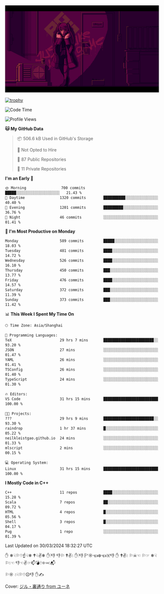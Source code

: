 ![](imgs/main.png)

[![trophy](https://github-profile-trophy.vercel.app/?username=NeilKleistGao&theme=dracula)](https://github.com/ryo-ma/github-profile-trophy)

<!--START_SECTION:waka-->
![Code Time](http://img.shields.io/badge/Code%20Time-816%20hrs%2042%20mins-blue)

![Profile Views](http://img.shields.io/badge/Profile%20Views-0-blue)

**🐱 My GitHub Data** 

> 📦 506.6 kB Used in GitHub's Storage 
 > 
> 🚫 Not Opted to Hire
 > 
> 📜 87 Public Repositories 
 > 
> 🔑 11 Private Repositories 
 > 
**I'm an Early 🐤** 

```text
🌞 Morning                700 commits         █████░░░░░░░░░░░░░░░░░░░░   21.43 % 
🌆 Daytime                1320 commits        ██████████░░░░░░░░░░░░░░░   40.40 % 
🌃 Evening                1201 commits        █████████░░░░░░░░░░░░░░░░   36.76 % 
🌙 Night                  46 commits          ░░░░░░░░░░░░░░░░░░░░░░░░░   01.41 % 
```
📅 **I'm Most Productive on Monday** 

```text
Monday                   589 commits         █████░░░░░░░░░░░░░░░░░░░░   18.03 % 
Tuesday                  481 commits         ████░░░░░░░░░░░░░░░░░░░░░   14.72 % 
Wednesday                526 commits         ████░░░░░░░░░░░░░░░░░░░░░   16.10 % 
Thursday                 450 commits         ███░░░░░░░░░░░░░░░░░░░░░░   13.77 % 
Friday                   476 commits         ████░░░░░░░░░░░░░░░░░░░░░   14.57 % 
Saturday                 372 commits         ███░░░░░░░░░░░░░░░░░░░░░░   11.39 % 
Sunday                   373 commits         ███░░░░░░░░░░░░░░░░░░░░░░   11.42 % 
```


📊 **This Week I Spent My Time On** 

```text
🕑︎ Time Zone: Asia/Shanghai

💬 Programming Languages: 
TeX                      29 hrs 7 mins       ███████████████████████░░   93.20 % 
JSON                     27 mins             ░░░░░░░░░░░░░░░░░░░░░░░░░   01.47 % 
YAML                     26 mins             ░░░░░░░░░░░░░░░░░░░░░░░░░   01.41 % 
TSConfig                 26 mins             ░░░░░░░░░░░░░░░░░░░░░░░░░   01.40 % 
TypeScript               24 mins             ░░░░░░░░░░░░░░░░░░░░░░░░░   01.30 % 

🔥 Editors: 
VS Code                  31 hrs 15 mins      █████████████████████████   100.00 % 

🐱‍💻 Projects: 
???                      29 hrs 9 mins       ███████████████████████░░   93.30 % 
raindrop                 1 hr 37 mins        █░░░░░░░░░░░░░░░░░░░░░░░░   05.22 % 
neilkleistgao.github.io  24 mins             ░░░░░░░░░░░░░░░░░░░░░░░░░   01.33 % 
mlscript                 2 mins              ░░░░░░░░░░░░░░░░░░░░░░░░░   00.15 % 

💻 Operating System: 
Linux                    31 hrs 15 mins      █████████████████████████   100.00 % 
```

**I Mostly Code in C++** 

```text
C++                      11 repos            ████░░░░░░░░░░░░░░░░░░░░░   15.28 % 
Scala                    7 repos             ██░░░░░░░░░░░░░░░░░░░░░░░   09.72 % 
HTML                     4 repos             █░░░░░░░░░░░░░░░░░░░░░░░░   05.56 % 
Shell                    3 repos             █░░░░░░░░░░░░░░░░░░░░░░░░   04.17 % 
Pug                      1 repo              ░░░░░░░░░░░░░░░░░░░░░░░░░   01.39 % 
```




 Last Updated on 30/03/2024 18:32:27 UTC
<!--END_SECTION:waka-->

✋ ❄☟⚐🕆☝☟❄ 🕈☟✌❄ ✋🕯👎 👎⚐ 🕈✌💧 ✋🕯👎 🏱☼☜❄☜☠👎 ✋ 🕈✌💧 ⚐☠☜ ⚐☞ ❄☟⚐💧☜ 👎☜✌☞📫💣🕆❄☜💧📬

⚐☼ 💧☟⚐🕆☹👎 ✋✍

Cover: [ジル・裏通り from ユーネ](https://www.pixiv.net/artworks/62127066)
